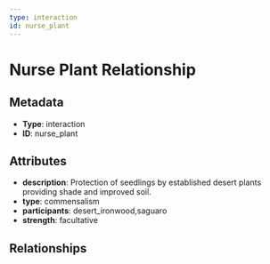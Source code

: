 ```yaml
---
type: interaction
id: nurse_plant
---
```


# Nurse Plant Relationship

## Metadata

- **Type**: interaction
- **ID**: nurse_plant

## Attributes

- **description**: Protection of seedlings by established desert plants providing shade and improved soil.
- **type**: commensalism
- **participants**: desert_ironwood,saguaro
- **strength**: facultative

## Relationships

